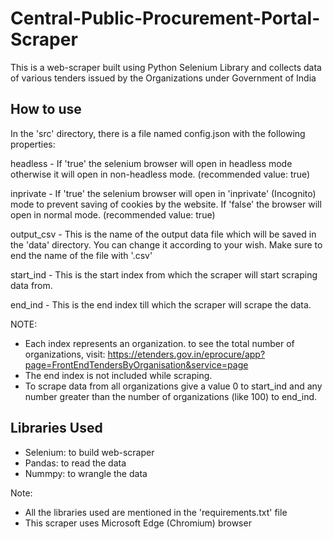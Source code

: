 # Central-Public-Procurement-Portal-Scraper
This is a web-scraper built using Python Selenium Library and collects data of various tenders issued by the Organizations under Government of India

## How to use


In the 'src' directory, there is a file named config.json with the following properties:  

headless  - If 'true' the selenium browser will open in headless mode otherwise it will open in non-headless mode. (recommended value: true)  

inprivate - If 'true' the selenium browser will open in 'inprivate' (Incognito) mode to prevent saving of cookies by the website. If 'false' the browser will open in   normal mode. (recommended value: true)  

output_csv - This is the name of the output data file which will be saved in the 'data' directory. You can change it according to your wish. Make sure to end the name of the file with '.csv'

start_ind - This is the start index from which the scraper will start scraping data from.  

end_ind - This is the end index till which the scraper will scrape the data.  

NOTE:
- Each index represents an organization. to see the total number of organizations, visit: https://etenders.gov.in/eprocure/app?page=FrontEndTendersByOrganisation&service=page
- The end index is not included while scraping.
- To scrape data from all organizations give a value 0 to start_ind and any number greater than the number of organizations (like 100) to end_ind.

## Libraries Used


- Selenium: to build web-scraper
- Pandas: to read the data
- Nummpy: to wrangle the data

Note: 
- All the libraries used are mentioned in the 'requirements.txt' file
- This scraper uses Microsoft Edge (Chromium) browser

